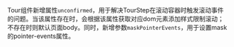 Tour组件新增属性`unconfirmed`，用于解决TourStep在滚动容器时触发滚动事件的问题。当该属性存在时，会根据该属性获取对应dom元素添加样式限制滚动；不存在时则默认页面body。同时，新增参数`maskPointerEvents`，用于设置mask的pointer-events属性。
